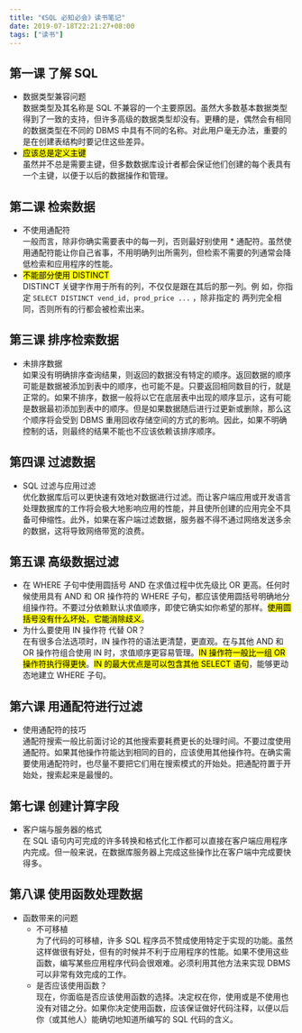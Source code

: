 ```yaml
---
title: "《SQL 必知必会》读书笔记"
date: 2019-07-18T22:21:27+08:00
tags: ["读书"]
---
```


## 第一课 了解 SQL

- 数据类型兼容问题  
  数据类型及其名称是 SQL 不兼容的一个主要原因。虽然大多数基本数据类型得到了一致的支持，但许多高级的数据类型却没有。更糟的是，偶然会有相同的数据类型在不同的 DBMS 中具有不同的名称。对此用户毫无办法，重要的是在创建表结构时要记住这些差异。
- <mark>应该总是定义主键</mark>  
  虽然并不总是需要主键，但多数数据库设计者都会保证他们创建的每个表具有一个主键，以便于以后的数据操作和管理。

## 第二课 检索数据

- 不使用通配符  
  一般而言，除非你确实需要表中的每一列，否则最好别使用 \* 通配符。虽然使用通配符能让你自己省事，不用明确列出所需列，但检索不需要的列通常会降低检索和应用程序的性能。
- <mark>不能部分使用 DISTINCT</mark>  
  DISTINCT 关键字作用于所有的列，不仅仅是跟在其后的那一列。例
  如，你指定 `SELECT DISTINCT vend_id, prod_price ...` ，除非指定的
  两列完全相同，否则所有的行都会被检索出来。

## 第三课 排序检索数据

- 未排序数据  
  如果没有明确排序查询结果，则返回的数据没有特定的顺序。返回数据的顺序可能是数据被添加到表中的顺序，也可能不是。只要返回相同数目的行，就是正常的。如果不排序，数据一般将以它在底层表中出现的顺序显示，这有可能是数据最初添加到表中的顺序。但是如果数据随后进行过更新或删除，那么这个顺序将会受到 DBMS 重用回收存储空间的方式的影响。因此，如果不明确控制的话，则最终的结果不能也不应该依赖该排序顺序。

## 第四课 过滤数据

- SQL 过滤与应用过滤  
  优化数据库后可以更快速有效地对数据进行过滤。而让客户端应用或开发语言处理数据库的工作将会极大地影响应用的性能，并且使所创建的应用完全不具备可伸缩性。此外，如果在客户端过滤数据，服务器不得不通过网络发送多余的数据，这将导致网络带宽的浪费。

## 第五课 高级数据过滤

- 在 WHERE 子句中使用圆括号
  AND 在求值过程中优先级比 OR 更高。任何时候使用具有 AND 和 OR 操作符的 WHERE 子句，都应该使用圆括号明确地分组操作符。不要过分依赖默认求值顺序，即使它确实如你希望的那样。<mark>使用圆括号没有什么坏处，它能消除歧义</mark>。
- 为什么要使用 IN 操作符 代替 OR？  
  在有很多合法选项时，IN 操作符的语法更清楚，更直观。在与其他 AND 和 OR 操作符组合使用 IN 时，求值顺序更容易管理。<mark>IN 操作符一般比一组 OR 操作符执行得更快</mark>。<mark>IN 的最大优点是可以包含其他 SELECT 语句</mark>，能够更动态地建立 WHERE 子句。

## 第六课 用通配符进行过滤

- 使用通配符的技巧  
  通配符搜索一般比前面讨论的其他搜索要耗费更长的处理时间。不要过度使用通配符。如果其他操作符能达到相同的目的，应该使用其他操作符。在确实需要使用通配符时，也尽量不要把它们用在搜索模式的开始处。把通配符置于开始处，搜索起来是最慢的。

## 第七课 创建计算字段

- 客户端与服务器的格式  
  在 SQL 语句内可完成的许多转换和格式化工作都可以直接在客户端应用程序内完成。但一般来说，在数据库服务器上完成这些操作比在客户端中完成要快得多。

## 第八课 使用函数处理数据

- 函数带来的问题
  - 不可移植  
    为了代码的可移植，许多 SQL 程序员不赞成使用特定于实现的功能。虽然这样做很有好处，但有的时候并不利于应用程序的性能。如果不使用这些函数，编写某些应用程序代码会很艰难。必须利用其他方法来实现 DBMS 可以非常有效完成的工作。
  - 是否应该使用函数？  
    现在，你面临是否应该使用函数的选择。决定权在你，使用或是不使用也没有对错之分。如果你决定使用函数，应该保证做好代码注释，以便以后你（或其他人）能确切地知道所编写的 SQL 代码的含义。
